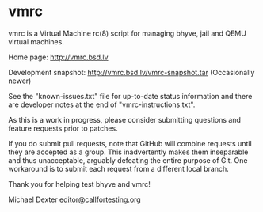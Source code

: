 vmrc
====

vmrc is a Virtual Machine rc(8) script for managing bhyve, jail and QEMU virtual machines. 

Home page: http://vmrc.bsd.lv

Development snapshot: http://vmrc.bsd.lv/vmrc-snapshot.tar (Occasionally newer)

See the "known-issues.txt" file for up-to-date status information and there are developer notes at the end of "vmrc-instructions.txt".

As this is a work in progress, please consider submitting questions and feature requests prior to patches.

If you do submit pull requests, note that GitHub will combine requests until they are accepted as a group. This inadvertently makes them inseparable and thus unacceptable, arguably defeating the entire purpose of Git. One workaround is to submit each request from a different local branch.

Thank you for helping test bhyve and vmrc!

Michael Dexter <editor@callfortesting.org>

